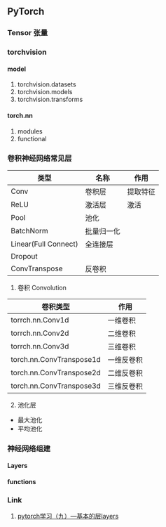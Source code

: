 ## PyTorch

### Tensor 张量

### torchvision

#### model

1. torchvision.datasets
2. torchvision.models
3. torchvision.transforms

#### torch.nn

1. modules
2. functional

### 卷积神经网络常见层

| 类型 | 名称 | 作用 |
| --- | ---- | --- |
| Conv | 卷积层 | 提取特征 |
| ReLU | 激活层 | 激活 |
| Pool | 池化  |      |
| BatchNorm | 批量归一化 | |
| Linear(Full Connect) | 全连接层 | |
| Dropout |  |  |
| ConvTranspose | 反卷积 |  |

1. 卷积 Convolution

| 卷积类型 | 作用 |
| ------- | --- |
| torrch.nn.Conv1d | 一维卷积 |
| torrch.nn.Conv2d | 二维卷积 |
| torrch.nn.Conv3d | 三维卷积 |
| torch.nn.ConvTranspose1d | 一维反卷积 |
| torch.nn.ConvTranspose2d | 二维反卷积 |
| torch.nn.ConvTranspose3d | 三维反卷积 |

2. 池化层

- 最大池化
- 平均池化

### 神经网络组建

#### Layers

#### functions

### Link

1. [pytorch学习（九）—基本的层layers](https://www.jianshu.com/p/343e1d994c39)
